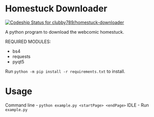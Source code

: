 # Homestuck Downloader

[ ![Codeship Status for clubby789/homestuck-downloader](https://app.codeship.com/projects/ee907470-6b19-0136-e048-5a63a4ca7788/status?branch=master)](https://app.codeship.com/projects/298161)

A python program to download the webcomic homestuck.

REQUIRED MODULES:
- bs4
- requests
- pyqt5

Run `python -m pip install -r requirements.txt`
to install.


# Usage
Command line - `python example.py <startPage> <endPage>`
IDLE - Run `example.py`

